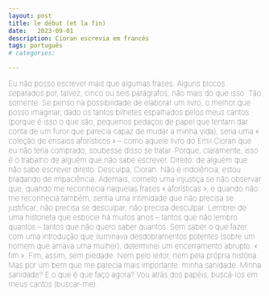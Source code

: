 ```yaml
---
layout: post
title: le début (et la fin)
date:   2023-09-01
description: Cioran escrevia em francês
tags: português
# categories: 

---
```


<span style="font-size:15px;font-weight:lighter">
Eu não posso escrever mais que algumas frases. Alguns blocos separados por, talvez, cinco ou seis parágrafos; não mais do que isso. Tão somente.

<span style="font-size:15px;font-weight:lighter">
Se penso na possibilidade de elaborar um livro, o melhor que posso imaginar, dado os tantos bilhetes espalhados pelos meus cantos (porque é isso o que são, pequenos pedaços de papel que tentam dar conta de um furor que parecia capaz de mudar a minha vida), seria uma « coleção de ensaios aforísticos » – como aquele livro do Emil Cioran que eu não teria comprado, soubesse disso se tratar. Porque, claramente, isso é o trabalho de alguém que não sabe escrever. Direito: de alguém que não sabe escrever direito. 

<span style="font-size:15px;font-weight:lighter">
Desculpa, Cioran. Não é indolência; estou bradando de impaciência. Ademais, cometo uma injustiça se não observar que, quando me reconhecia naquelas frases « aforísticas », e quando não me reconhecia também, sentia uma intimidade que não precisa se justificar; não precisa se desculpar; não precisa desculpar.

<span style="font-size:15px;font-weight:lighter">
Lembrei de uma historieta que esbocei há muitos anos – tantos que não lembro quantos – tantos que não quero saber quantos. Sem saber o que fazer com uma introdução que iluminava desdobramentos potentes (sobre um homem que amava uma mulher), determinei um encerramento abrupto: « fim ». Fim, assim, sem piedade. Nem pelo leitor, nem pela própria história. Mas por um bem que me parecia mais importante: minha sanidade.

<span style="font-size:15px;font-weight:lighter">
Minha sanidade? E o que é que faço agora?

<span style="font-size:15px;font-weight:lighter">
Vou atrás dos papéis; buscá-los em meus cantos (buscar-me).
</span>

<!-- como escala até o si, fica faltando o dó -->